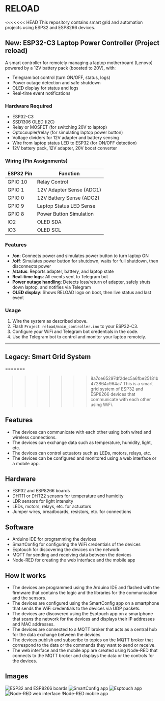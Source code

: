 # RELOAD

<<<<<<< HEAD
This repository contains smart grid and automation projects using ESP32 and ESP8266 devices.

## New: ESP32-C3 Laptop Power Controller (Project reload)

A smart controller for remotely managing a laptop motherboard (Lenovo) powered by a 12V battery pack (boosted to 20V), with:
- Telegram bot control (turn ON/OFF, status, logs)
- Power outage detection and safe shutdown
- OLED display for status and logs
- Real-time event notifications

### Hardware Required
- ESP32-C3
- SSD1306 OLED (I2C)
- Relay or MOSFET (for switching 20V to laptop)
- Optocoupler/relay (for simulating laptop power button)
- Voltage dividers for 12V adapter and battery sensing
- Wire from laptop status LED to ESP32 (for ON/OFF detection)
- 12V battery pack, 12V adapter, 20V boost converter

### Wiring (Pin Assignments)
| ESP32 Pin | Function                        |
|-----------|---------------------------------|
| GPIO 10   | Relay Control                   |
| GPIO 1    | 12V Adapter Sense (ADC1)        |
| GPIO 0    | 12V Battery Sense (ADC2)        |
| GPIO 9    | Laptop Status LED Sense         |
| GPIO 8    | Power Button Simulation         |
| IO2       | OLED SDA                        |
| IO3       | OLED SCL                        |

### Features
- **/on**: Connects power and simulates power button to turn laptop ON
- **/off**: Simulates power button for shutdown, waits for full shutdown, then disconnects power
- **/status**: Reports adapter, battery, and laptop state
- **Real-time logs**: All events sent to Telegram bot
- **Power outage handling**: Detects loss/return of adapter, safely shuts down laptop, and notifies via Telegram
- **OLED display**: Shows RELOAD logo on boot, then live status and last event

### Usage
1. Wire the system as described above.
2. Flash `Project reload/main_controller.ino` to your ESP32-C3.
3. Configure your WiFi and Telegram bot credentials in the code.
4. Use the Telegram bot to control and monitor your laptop remotely.

---

## Legacy: Smart Grid System

=======
>>>>>>> 8a7ce65297df2dec5a6fbe25181b472864c964a7
This is a smart grid system of ESP32 and ESP8266 devices that communicate with each other using WiFi.

## Features

- The devices can communicate with each other using both wired and wireless connections.
- The devices can exchange data such as temperature, humidity, light, etc.
- The devices can control actuators such as LEDs, motors, relays, etc.
- The devices can be configured and monitored using a web interface or a mobile app.

## Hardware

- ESP32 and ESP8266 boards
- DHT11 or DHT22 sensors for temperature and humidity
- LDR sensors for light intensity
- LEDs, motors, relays, etc. for actuators
- Jumper wires, breadboards, resistors, etc. for connections

## Software

- Arduino IDE for programming the devices
- SmartConfig for configuring the WiFi credentials of the devices
- Esptouch for discovering the devices on the network
- MQTT for sending and receiving data between the devices
- Node-RED for creating the web interface and the mobile app

## How it works

- The devices are programmed using the Arduino IDE and flashed with the firmware that contains the logic and the libraries for the communication and the sensors.
- The devices are configured using the SmartConfig app on a smartphone that sends the WiFi credentials to the devices via UDP packets.
- The devices are discovered using the Esptouch app on a smartphone that scans the network for the devices and displays their IP addresses and MAC addresses.
- The devices are connected to a MQTT broker that acts as a central hub for the data exchange between the devices.
- The devices publish and subscribe to topics on the MQTT broker that correspond to the data or the commands they want to send or receive.
- The web interface and the mobile app are created using Node-RED that connects to the MQTT broker and displays the data or the controls for the devices.

## Images

![ESP32 and ESP8266 boards](^1^)
![SmartConfig app](^2^)
![Esptouch app](^4^)
![Node-RED web interface](^5^)
!Node-RED mobile app

